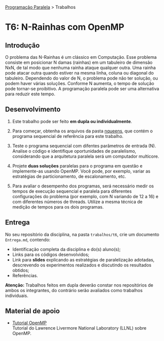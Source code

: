 [Programação Paralela](https://github.com/AndreaInfUFSM/elc139-2018a) > Trabalhos

# T6: N-Rainhas com OpenMP

## Introdução

O problema das N-Rainhas é um clássico em Computação. Esse problema consiste em posicionar N damas (rainhas) em um tabuleiro de dimensão NxN, de tal modo que nenhuma rainha ataque qualquer outra. Uma rainha pode atacar outra quando estiver na mesma linha, coluna ou diagonal do tabuleiro. Dependendo do valor de N, o problema pode não ter solução, ou podem haver várias soluções. Conforme N aumenta, o tempo de solução pode tornar-se proibitivo. A programação paralela pode ser uma alternativa para reduzir este tempo.


## Desenvolvimento


1. Este trabalho pode ser feito **em dupla ou individualmente**.

2. Para começar, obtenha os arquivos da pasta [nqueens](nqueens), que contém o programa sequencial de referência para este trabalho.

3. Teste o programa sequencial com difentes parâmetros de entrada (N). Analise o código e identifique oportunidades de paralelismo, considerando que a arquitetura paralela será um computador multicore.

4. Projete **duas soluções** paralelas para o programa em questão e implemente-as usando OpenMP. Você pode, por exemplo, variar as estratégias de particionamento, de escalonamento, etc.

5.  Para avaliar o desempenho dos programas, será necessário medir os tempos de execução sequencial e paralela para diferentes configurações do problema (por exemplo, com N variando de 12 a 16) e com diferentes números de threads. Utilize a mesma técnica de medição de tempos para os dois programas.


## Entrega

No seu repositório da disciplina, na pasta `trabalhos/t6`, crie um documento `Entrega.md`, contendo:
 - Identificação completa da disciplina e do(s) aluno(s);
 - Links para os códigos desenvolvidos;
 - Link para **slides** explicando as estratégias de paralelização adotadas, descrevendo os experimentos realizados e discutindo os resultados obtidos;
 - Referências.

**Atenção:** Trabalhos feitos em dupla deverão constar nos repositórios de ambos os integrantes, do contrário serão avaliados como trabalhos individuais.


## Material de apoio


- [Tutorial OpenMP](https://computing.llnl.gov/tutorials/openMP/)  
  Tutorial do Lawrence Livermore National Laboratory (LLNL) sobre OpenMP.
